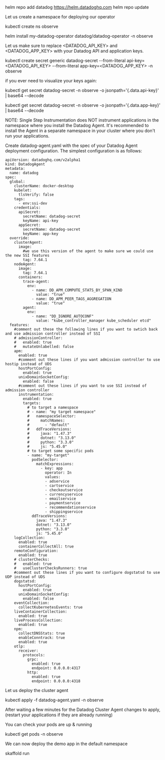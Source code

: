helm repo add datadog https://helm.datadoghq.com
helm repo update

Let us create a namespace for deploying our operator

kubectl create ns observe

<!-- 
Let us switch namespace
kubectl config set-context --current --namespace=observe 
-->

helm install my-datadog-operator datadog/datadog-operator -n observe


Let us make sure to replace <DATADOG_API_KEY> and <DATADOG_APP_KEY> with your Datadog API and application keys.

kubectl create secret generic datadog-secret --from-literal api-key=<DATADOG_API_KEY> --from-literal app-key=<DATADOG_APP_KEY> -n observe

if you ever need to visualize your keys again:

kubectl get secret datadog-secret -n observe -o jsonpath='{.data.api-key}' | base64 --decode

kubectl get secret datadog-secret -n observe -o jsonpath='{.data.app-key}' | base64 --decode


NOTE:
Single Step Instrumentation does NOT instrument applications in the namespace where you install the Datadog Agent. It's recommended to install the Agent in a separate namespace in your cluster where you don't run your applications.


Create datadog-agent.yaml with the spec of your Datadog Agent deployment configuration. The simplest configuration is as follows:

```
apiVersion: datadoghq.com/v2alpha1
kind: DatadogAgent
metadata:
  name: datadog
spec:
  global:
    clusterName: docker-desktop
    kubelet:
      tlsVerify: false
    tags:
      - env:ssi-dev
    credentials:
      apiSecret:
        secretName: datadog-secret
        keyName: api-key
      appSecret:
        secretName: datadog-secret
        keyName: app-key
  override:
    clusterAgent:
      image:
        #we use this version of the agent to make sure we could use the new SSI features
        tag: 7.64.1
    nodeAgent:
      image:
        tag: 7.64.1
      containers:
        trace-agent:
          env:
            - name: DD_APM_COMPUTE_STATS_BY_SPAN_KIND
              value: "true"
            - name: DD_APM_PEER_TAGS_AGGREGATION
              value: "true"
        agent:
          env:
            - name: "DD_IGNORE_AUTOCONF"
              value: "kube_controller_manager kube_scheduler etcd"
  features:
    #comment out these the following lines if you want to swtich back and use admission controller instead of SSI
    # admissionController:
    #   enabled: true
    #   mutateUnlabelled: false
    apm:
      enabled: true
      #comment out these lines if you want admission controller to use hostip instead of UDS
      hostPortConfig:
        enabled: true
      unixDomainSocketConfig:
        enabled: false
      #comment out these lines if you want to use SSI instead of admission controller
      instrumentation:
        enabled: true
        targets:
          # to target a namespace
          # - name: "my target namespace"
          #   namespaceSelector:
          #     matchNames:
          #       - "default"
          #   ddTraceVersions:
          #     java: "1.47.3"
          #     dotnet: "3.13.0"
          #     python: "3.3.0"
          #     js: "5.45.0"
          # to target some specific pods
          - name: "my-target"
            podSelector:
              matchExpressions:
                - key: app
                  operator: In
                  values:
                  - adservice
                  - cartservice
                  - checkoutservice
                  - currencyservice
                  - emailservice
                  - paymentservice
                  - recommendationservice
                  - shippingservice
            ddTraceVersions:
              java: "1.47.3"
              dotnet: "3.13.0"
              python: "3.3.0"
              js: "5.45.0"
    logCollection:
      enabled: true
      containerCollectAll: true
    remoteConfiguration:
      enabled: true
    # clusterChecks:
    #   enabled: true
    #   useClusterChecksRunners: true
    #comment out these lines if you want to configure dogstatsd to use UDP instead of UDS
    dogstatsd:
      hostPortConfig:
        enabled: true
      unixDomainSocketConfig:
        enabled: false
    eventCollection:
      collectKubernetesEvents: true
    liveContainerCollection:
      enabled: true
    liveProcessCollection:
      enabled: true
    npm:
      collectDNSStats: true
      enableConntrack: true
      enabled: true
    otlp:
      receiver:
        protocols:
          grpc:
            enabled: true
            endpoint: 0.0.0.0:4317
          http:
            enabled: true
            endpoint: 0.0.0.0:4318
```

Let us deploy the cluster agent 

kubectl apply -f datadog-agent.yaml -n observe

After waiting a few minutes for the Datadog Cluster Agent changes to apply, (restart your applications if they are already running)

You can check your pods are up & running

kubectl get pods -n observe

We can now deploy the demo app in the default namespace

skaffold run



